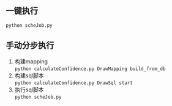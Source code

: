 ## 一键执行
`python scheJob.py`


## 手动分步执行
 1. 构建mapping  
`python calculateConfidence.py DrawMapping build_from_db`
2. 构建sql脚本  
`python calculateConfidence.py DrawSql start`
3. 执行sql脚本  
`python scheJob.py`

